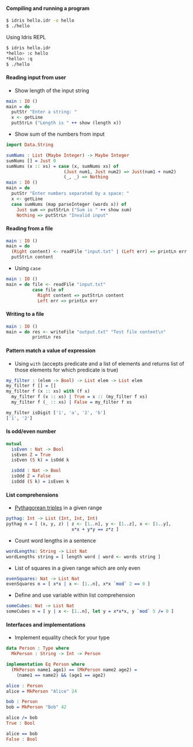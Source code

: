 #### Compiling and running a program

```bash
$ idris hello.idr -o hello
$ ./hello
```

Using Idris REPL

```bash
$ idris hello.idr
*hello> :c hello
*hello> :q
$ ./hello
```

#### Reading input from user

* Show length of the input string

```idris
main : IO ()
main = do
  putStr "Enter a string: "
  x <- getLine
  putStrLn ("Length is " ++ show (length x))
```

* Show sum of the numbers from input

```idris
import Data.String

sumNums : List (Maybe Integer) -> Maybe Integer
sumNums [] = Just 0
sumNums (x :: xs) = case (x, sumNums xs) of
                      (Just num1, Just num2) => Just(num1 + num2)
                      (_, _) => Nothing
main : IO ()
main = do
  putStr "Enter numbers separated by a space: "
  x <- getLine
  case sumNums (map parseInteger (words x)) of
    Just sum => putStrLn ("Sum is " ++ show sum)
    Nothing => putStrLn "Invalid input"
```

#### Reading from a file

```idris
main : IO ()
main = do
  (Right content) <- readFile "input.txt" | (Left err) => printLn err
  putStrLn content
```

* Using `case`

```idris
main : IO ()
main = do file <- readFile "input.txt"
          case file of
            Right content => putStrLn content
            Left err => printLn err
```

#### Writing to a file

```idris
main : IO ()
main = do res <- writeFile "output.txt" "Test file content\n"
          printLn res
```

#### Pattern match a value of expression

* Using `with` (accepts predicate and a list of elements and returns list of those elements for which predicate is true)

```idris
my_filter : (elem -> Bool) -> List elem -> List elem
my_filter f [] = []
my_filter f (x :: xs) with (f x)
  my_filter f (x :: xs) | True = x :: (my_filter f xs)
  my_filter f (_ :: xs) | False = my_filter f xs
```

```idris
my_filter isDigit ['1', 'a', '2', 'b']
['1', '2']
```

#### Is odd/even number

```idris
mutual
  isEven : Nat -> Bool
  isEven Z = True
  isEven (S k) = isOdd k

  isOdd : Nat -> Bool
  isOdd Z = False
  isOdd (S k) = isEven k
```


#### List comprehensions

* [Pythagorean triples](https://en.wikipedia.org/wiki/Pythagorean_triple) in a given range

```idris
pythag: Int -> List (Int, Int, Int)
pythag n = [ (x, y, z) | z <- [1..n], y <- [1..z], x <- [1..y],
                         x*x + y*y == z*z ]
```

* Count word lengths in a sentence

```idris
wordLengths: String -> List Nat
wordLengths string = [ length word | word <- words string ]
```

* List of squares in a given range which are only even

```idris
evenSquares: Nat -> List Nat
evenSquares n = [ x*x | x <- [1..n], x*x `mod` 2 == 0 ]
```

* Define and use variable within list comprehension

```idris
someCubes: Nat -> List Nat
someCubes n = [ y | x <- [1..n], let y = x*x*x, y `mod` 5 /= 0 ]
```

#### Interfaces and implementations

* Implement equality check for your type

```idris
data Person : Type where
  MkPerson : String -> Int -> Person

implementation Eq Person where
  (MkPerson name1 age1) == (MkPerson name2 age2) =
    (name1 == name2) && (age1 == age2)

alice : Person
alice = MkPerson "Alice" 24

bob : Person
bob = MkPerson "Bob" 42
```

```idris
alice /= bob
True : Bool

alice == bob
False : Bool
```

